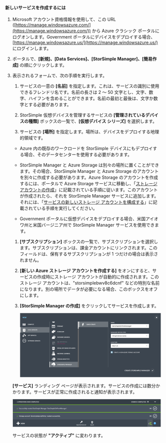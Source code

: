 #### 新しいサービスを作成するには

1.  Microsoft アカウント資格情報を使用して、この URL ([https://manage.windowsazure.com/](https://manage.windowsazure.com/)) から Azure クラシック ポータルにログオンします。Government ポータルにデバイスをデプロイする場合、[https://manage.windowsazure.us/](https://manage.windowsazure.us/) にログインします。

2.  ポータルで、**[新規]、[Data Services]、[StorSimple Manager]、[簡易作成]** の順にクリックします。

3.  表示されるフォームで、次の手順を実行します。

	1.  サービスの一意の **[名前]** を指定します。これは、サービスの識別に使用できるフレンドリ名です。名前の長さは 2 ～ 50 文字とし、文字、数字、ハイフンを含めることができます。名前の最初と最後は、文字か数字とする必要があります。

	2.  StorSimple 仮想デバイスを管理するサービスの **[管理されているデバイスの種類]** ボックスの一覧で、**[仮想デバイス シリーズ]** を選択します。

	3.  サービスの **[場所]** を指定します。場所は、デバイスをデプロイする地理的領域です。

	 -   Azure 内の既存のワークロードを StorSimple デバイスにもデプロイする場合、そのデータセンターを使用する必要があります。

   	 -   StorSimple Manager と Azure Storage は別々の場所に置くことができます。その場合、StorSimple Manager と Azure Storage のアカウントを別々に作成する必要があります。Azure Storage のアカウントを作成するには、ポータルで Azure Storage サービスに移動し、「[ストレージ アカウントの作成](storage-create-storage-account.md#create-a-storage-account)」に記載されている手順に従います。このアカウントが作成されたら、それを StorSimple Manager サービスに追加します。それには、「[サービスの新しいストレージ アカウントを構成する](#optional-step-configure-a-new-storage-account-for-the-service)」に記載されている手順を実行してください。
   	 
   	 -   Government ポータルに仮想デバイスをデプロイする場合、米国アイオワ州と米国バージニア州で StorSimple Manager サービスを使用できます。
   	 
   	 	
	1.  **[サブスクリプション]** ボックスの一覧で、サブスクリプションを選択します。サブスクリプションは、課金アカウントにリンクされます。このフィールドは、保有するサブスクリプションが 1 つだけの場合は表示されません。

	1.  **[新しい Azure ストレージ アカウントを作成する]** をオンにすると、サービスの作成時にストレージ アカウントが自動的に作成されます。このストレージ アカウントは、"storsimplebwv8c6dcnf" などの特別な名前になります。別の場所でデータが必要になる場合、このボックスをオフにします。

	1.  **[StorSimple Manager の作成]** をクリックしてサービスを作成します。

		![](./media/storsimple-ova-create-new-service/image1m-include.png)

	**[サービス]** ランディング ページが表示されます。サービスの作成には数分かかります。サービスが正常に作成されると通知が表示されます。

	![](./media/storsimple-ova-create-new-service/image2-include.png)

	サービスの状態が **"アクティブ"** に変わります。

<!---HONumber=AcomDC_0316_2016-->